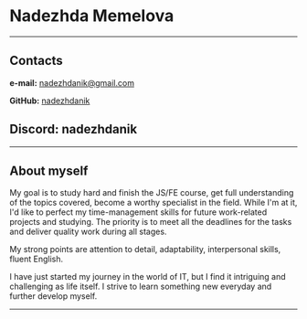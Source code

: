 # Nadezhda Memelova

---

## Contacts

**e-mail:** nadezhdanik@gmail.com

**GitHub:** [nadezhdanik](https://github.com/nadezhdanik)

## **Discord:** nadezhdanik

---

## About myself

My goal is to study hard and finish the JS/FE course, get full understanding of the topics covered, become a worthy specialist in the field. While I'm at it, I'd like to perfect my time-management skills for future work-related projects and studying. The priority is to meet all the deadlines for the tasks and deliver quality work during all stages.

My strong points are attention to detail, adaptability, interpersonal skills, fluent English.

I have just started my journey in the world of IT, but I find it intriguing and challenging as life itself. I strive to learn something new everyday and further develop myself.

---
